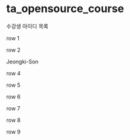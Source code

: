 # ta_opensource_course

수강생 아이디 목록

row 1

row 2

Jeongki-Son

row 4

row 5

row 6

row 7

row 8

row 9

